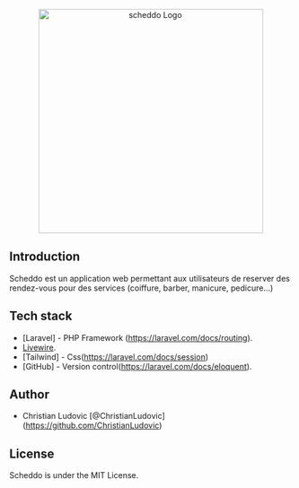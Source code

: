 <p align="center">
    <img src="/scheddo-logo.svg" width="400" alt="scheddo Logo">
</p>

## Introduction

Scheddo est un application web permettant aux utilisateurs de reserver des rendez-vous pour des services (coiffure, barber, manicure, pedicure...)

## Tech stack

- [Laravel] - PHP Framework (https://laravel.com/docs/routing).
- [Livewire](https://laravel.com/docs/container).
- [Tailwind] - Css(https://laravel.com/docs/session)
- [GitHub] - Version control(https://laravel.com/docs/eloquent).

## Author

- Christian Ludovic [@ChristianLudovic] (https://github.com/ChristianLudovic)

## License

Scheddo is under the MIT License.
